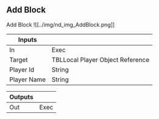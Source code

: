 ## Add Block
Add Block
![[../img/nd_img_AddBlock.png]]

|Inputs||
|--|--|
| In | Exec |
| Target | TBLLocal Player Object Reference |
| Player Id | String |
| Player Name | String |

|Outputs||
|--|--|
| Out | Exec |

